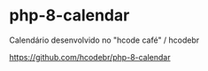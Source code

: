 # php-8-calendar
Calendário desenvolvido no "hcode café" / hcodebr

https://github.com/hcodebr/php-8-calendar